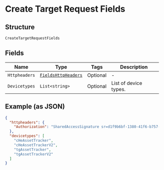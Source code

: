 
# Create Target Request Fields

## Structure

`CreateTargetRequestFields`

## Fields

| Name | Type | Tags | Description |
|  --- | --- | --- | --- |
| `Httpheaders` | [`FieldsHttpHeaders`](../../doc/models/fields-http-headers.md) | Optional | - |
| `Devicetypes` | `List<string>` | Optional | List of device types. |

## Example (as JSON)

```json
{
  "httpheaders": {
    "Authorization": "SharedAccessSignature sr=d1f9b6bf-1380-41f6-b757-d9805e48392b&sig=EF5tnXClw3MWkb84OkIOUhMH%2FaS1DRD2nXT69QR8RD8%3D&skn=TSCCtoken&se=1648827260410"
  },
  "devicetypes": [
    "cHeAssetTracker",
    "cHeAssetTrackerV2",
    "tgAssetTracker",
    "tgAssetTrackerV2"
  ]
}
```

